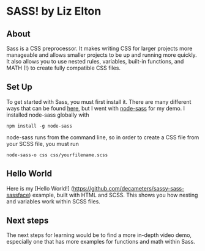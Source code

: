 # SASS! by Liz Elton

## About
Sass is a CSS preprocessor. It makes writing CSS for larger projects more manageable and allows smaller projects to be up and running more quickly. It also allows you to use nested rules, variables, built-in functions, and MATH (!) to create fully compatible CSS files.

## Set Up

To get started with Sass, you must first install it. There are many different ways that can be found [here](http://sass-lang.com/install), but I went with [node-sass](https://www.npmjs.com/package/node-sass) for my demo. I installed node-sass globally with

`npm install -g node-sass`

node-sass runs from the command line, so in order to create a CSS file from your SCSS file, you must run

`node-sass-o css css/yourfilename.scss`

## Hello World

Here is my [Hello World!] (https://github.com/decameters/sassy-sass-sassface) example, built with HTML and SCSS. This shows you how nesting and variables work within SCSS files.

## Next steps

The next steps for learning would be to find a more in-depth video demo, especially one that has more examples for functions and math within Sass.